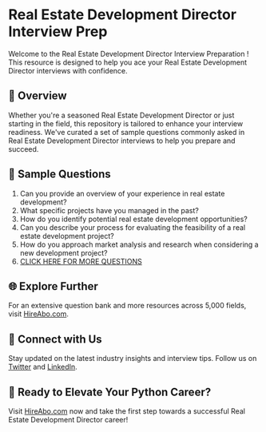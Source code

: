 # Real Estate Development Director Interview Prep

Welcome to the Real Estate Development Director Interview Preparation ! This resource is designed to help you ace your Real Estate Development Director interviews with confidence.

## 🚀 Overview

Whether you're a seasoned Real Estate Development Director or just starting in the field, this repository is tailored to enhance your interview readiness. We've curated a set of sample questions commonly asked in Real Estate Development Director interviews to help you prepare and succeed.

## 📝 Sample Questions

1. Can you provide an overview of your experience in real estate development?
2. What specific projects have you managed in the past?
3. How do you identify potential real estate development opportunities?
4. Can you describe your process for evaluating the feasibility of a real estate development project?
5. How do you approach market analysis and research when considering a new development project?
6. [CLICK HERE FOR MORE QUESTIONS](https://hireabo.com/job/21_3_6/Real%20Estate%20Development%20Director)

## 🌐 Explore Further

For an extensive question bank and more resources across 5,000 fields, visit [HireAbo.com](https://www.hireabo.com).

## 📱 Connect with Us

Stay updated on the latest industry insights and interview tips. Follow us on [Twitter](https://twitter.com/hireabo) and [LinkedIn](https://www.linkedin.com/in/hire-abo-3609972a8/).

## 🚀 Ready to Elevate Your Python Career?

Visit [HireAbo.com](https://www.hireabo.com) now and take the first step towards a successful Real Estate Development Director career!